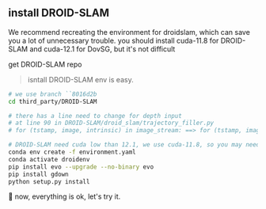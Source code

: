 ## install DROID-SLAM

We recommend recreating the environment for droidslam, which can save you a lot of unnecessary trouble.
you should install cuda-11.8 for DROID-SLAM and cuda-12.1 for DovSG, but it's not difficult

get DROID-SLAM repo

> isntall DROID-SLAM env is easy.

```bash
# we use branch ``8016d2b
cd third_party/DROID-SLAM

# there has a line need to change for depth input
# at line 90 in DROID-SLAM/droid_slam/trajectory_filler.py
# for (tstamp, image, intrinsic) in image_stream: ==> for (tstamp, image, _, intrinsic) in image_stream:
```

```bash
# DROID-SLAM need cuda low than 12.1, we use cuda-11.8, so you may need to edit ~/.bashrc
conda env create -f environment.yaml
conda activate droidenv
pip install evo --upgrade --no-binary evo
pip install gdown
python setup.py install
```

🎉 now, everything is ok, let's try it.


